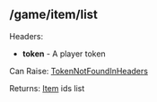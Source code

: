 ## /game/item/list

Headers:  
  - **token** - A player token  

Can Raise: [TokenNotFoundInHeaders](https://github.com/mateoox600/RGRPG/blob/master/docs/errors/TokenNotFoundInHeaders.md)

Returns: [Item](https://github.com/mateoox600/RGRPG/blob/master/docs/structure/item/Item.md) ids list